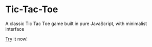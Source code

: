 # Tic-Tac-Toe

A classic Tic Tac Toe game built in pure JavaScript, with minimalist interface

[Try](https://katehok.github.io/tic-tac-toe-js/) it now!